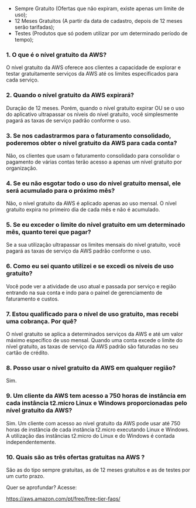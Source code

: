 
- Sempre Gratuito (Ofertas que não expiram, existe apenas um limite de uso);
- 12 Meses Gratuitos (A partir da data de cadastro, depois de 12 meses serão tarifadas);
- Testes (Produtos que só podem utilizar por um determinado período de tempo);

### 1. O que é o nível gratuito da AWS?

O nível gratuito da AWS oferece aos clientes a capacidade de explorar e testar gratuitamente serviços da AWS até os limites especificados para cada serviço.

### 2. Quando o nível gratuito da AWS expirará?

Duração de 12 meses. Porém, quando o nível gratuito expirar OU se o uso do aplicativo ultrapassar os níveis do nível gratuito, você simplesmente pagará as taxas de serviço padrão conforme o uso.

### 3. Se nos cadastrarmos para o faturamento consolidado, poderemos obter o nível gratuito da AWS para cada conta?
Não, os clientes que usam o faturamento consolidado para consolidar o pagamento de várias contas terão acesso a apenas um nível gratuito por organização.

### 4. Se eu não esgotar todo o uso do nível gratuito mensal, ele será acumulado para o próximo mês?

Não, o nível gratuito da AWS é aplicado apenas ao uso mensal. O nível gratuito expira no primeiro dia de cada mês e não é acumulado.

### 5. Se eu exceder o limite do nível gratuito em um determinado mês, quanto terei que pagar?

Se a sua utilização ultrapassar os limites mensais do nível gratuito, você pagará as taxas de serviço da AWS padrão conforme o uso.

### 6. Como eu sei quanto utilizei e se excedi os níveis de uso gratuito?

Você pode ver a atividade de uso atual e passada por serviço e região entrando na sua conta e indo para o painel de gerenciamento de faturamento e custos.

### 7. Estou qualificado para o nível de uso gratuito, mas recebi uma cobrança. Por quê?

O nível gratuito se aplica a determinados serviços da AWS e até um valor máximo específico de uso mensal. Quando uma conta excede o limite do nível gratuito, as taxas de serviço da AWS padrão são faturadas no seu cartão de crédito.

### 8. Posso usar o nível gratuito da AWS em qualquer região?

Sim.

### 9. Um cliente da AWS tem acesso a 750 horas de instância em cada instância t2.micro Linux e Windows proporcionadas pelo nível gratuito da AWS?

Sim. Um cliente com acesso ao nível gratuito da AWS pode usar até 750 horas de instância de cada instância t2.micro executando Linux e Windows. A utilização das instâncias t2.micro do Linux e do Windows é contada independentemente.

### 10. Quais são as três ofertas gratuitas na AWS ?

São as do tipo sempre gratuitas, as de 12 meses gratuitos e as de testes por um curto prazo.


Quer se aprofundar? Acesse:

https://aws.amazon.com/pt/free/free-tier-faqs/

